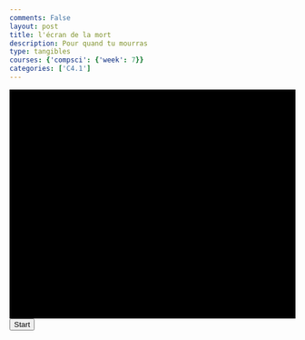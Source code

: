 ```yaml
---
comments: False
layout: post
title: l'écran de la mort
description: Pour quand tu mourras
type: tangibles
courses: {'compsci': {'week': 7}}
categories: ['C4.1']
---
```


<style>
    .container {
        display: block;
        background-color: black;

    }
</style>
<canvas id="deathScreen" class="container" width="500" height="400"></canvas>
<button id="startButton">Start</button>
<audio id="death" src="/Group/audio/death.mp3" preload="auto"></audio>

<script>
    const canvas = document.getElementById("deathScreen");
    const ctx = canvas.getContext("2d");
    
    // Define Look Up List
    const sources = ["/Group/images/Game/deathScreen/1Y.png","/Group/images/Game/deathScreen/2O.png","/Group/images/Game/deathScreen/3U.png","/Group/images/Game/deathScreen/4D.png","/Group/images/Game/deathScreen/5I.png","/Group/images/Game/deathScreen/6E.png","/Group/images/Game/deathScreen/7D.png"];

    // Clone Letter
    var textY = -250;
    function slideY(y,newY) {
        return (newY-y);
    };

    y1 = new Image();
    y1.src = sources[0];
    o2 = new Image();
    o2.src = sources[1];
    u3 = new Image();
    u3.src = sources[2];
    d4 = new Image();
    d4.src = sources[3];
    i5 = new Image();
    i5.src = sources[4];
    e6 = new Image();
    e6.src = sources[5];
    d7 = new Image();
    d7.src = sources[6];

    function update() {
        ctx.clearRect(0,0,canvas.width,canvas.height);
        textY = -250;
        ctx.drawImage(o2,250,250);

        requestAnimationFrame(update)
    };

    startButton.addEventListener("click", function() {
        startButton.style.display = "none";
        death.play();
        update();
    });
</script>
